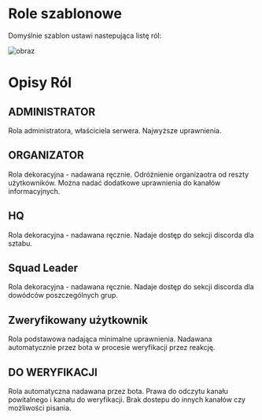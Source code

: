 # Role szablonowe
Domyślnie szablon ustawi nastepująca listę ról:

![obraz](https://github.com/user-attachments/assets/839563a8-2d6b-4667-a081-c71df003b032)

# Opisy Ról

## ADMINISTRATOR
Rola administratora, właściciela serwera. Najwyższe uprawnienia. 

## ORGANIZATOR
Rola dekoracyjna - nadawana ręcznie. Odróżnienie organizaotra od reszty użytkowników. Można nadać dodatkowe uprawnienia do kanałów informacyjnych. 

## HQ
Rola dekoracyjna - nadawana ręcznie. Nadaje dostęp do sekcji discorda dla sztabu. 

## Squad Leader
Rola dekoracyjna - nadawana ręcznie. Nadaje dostęp do sekcji discorda dla dowódców poszczególnych grup. 

## Zweryfikowany użytkownik
Rola podstawowa nadająca minimalne uprawnienia. Nadawana automatycznie przez bota w procesie weryfikacji przez reakcję. 

## DO WERYFIKACJI
Rola automatyczna nadawana przez bota. Prawa do odczytu kanału powitalnego i kanału do weryfikacji. Brak dostepu do innych kanałów czy możliwości pisania. 

